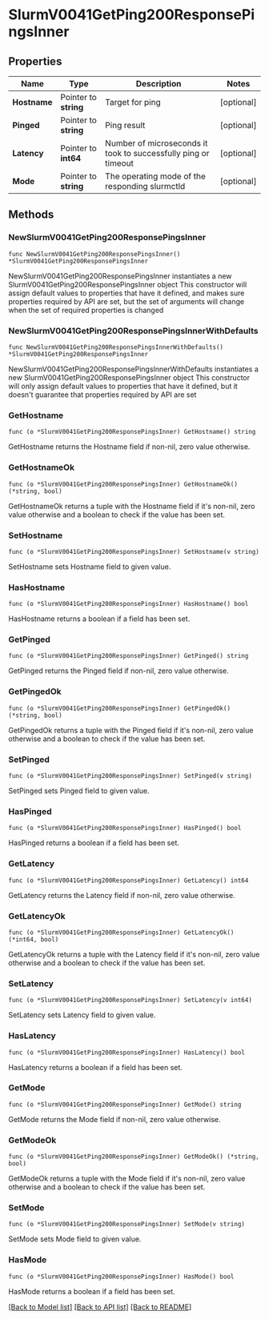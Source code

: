 # SlurmV0041GetPing200ResponsePingsInner

## Properties

Name | Type | Description | Notes
------------ | ------------- | ------------- | -------------
**Hostname** | Pointer to **string** | Target for ping | [optional] 
**Pinged** | Pointer to **string** | Ping result | [optional] 
**Latency** | Pointer to **int64** | Number of microseconds it took to successfully ping or timeout | [optional] 
**Mode** | Pointer to **string** | The operating mode of the responding slurmctld | [optional] 

## Methods

### NewSlurmV0041GetPing200ResponsePingsInner

`func NewSlurmV0041GetPing200ResponsePingsInner() *SlurmV0041GetPing200ResponsePingsInner`

NewSlurmV0041GetPing200ResponsePingsInner instantiates a new SlurmV0041GetPing200ResponsePingsInner object
This constructor will assign default values to properties that have it defined,
and makes sure properties required by API are set, but the set of arguments
will change when the set of required properties is changed

### NewSlurmV0041GetPing200ResponsePingsInnerWithDefaults

`func NewSlurmV0041GetPing200ResponsePingsInnerWithDefaults() *SlurmV0041GetPing200ResponsePingsInner`

NewSlurmV0041GetPing200ResponsePingsInnerWithDefaults instantiates a new SlurmV0041GetPing200ResponsePingsInner object
This constructor will only assign default values to properties that have it defined,
but it doesn't guarantee that properties required by API are set

### GetHostname

`func (o *SlurmV0041GetPing200ResponsePingsInner) GetHostname() string`

GetHostname returns the Hostname field if non-nil, zero value otherwise.

### GetHostnameOk

`func (o *SlurmV0041GetPing200ResponsePingsInner) GetHostnameOk() (*string, bool)`

GetHostnameOk returns a tuple with the Hostname field if it's non-nil, zero value otherwise
and a boolean to check if the value has been set.

### SetHostname

`func (o *SlurmV0041GetPing200ResponsePingsInner) SetHostname(v string)`

SetHostname sets Hostname field to given value.

### HasHostname

`func (o *SlurmV0041GetPing200ResponsePingsInner) HasHostname() bool`

HasHostname returns a boolean if a field has been set.

### GetPinged

`func (o *SlurmV0041GetPing200ResponsePingsInner) GetPinged() string`

GetPinged returns the Pinged field if non-nil, zero value otherwise.

### GetPingedOk

`func (o *SlurmV0041GetPing200ResponsePingsInner) GetPingedOk() (*string, bool)`

GetPingedOk returns a tuple with the Pinged field if it's non-nil, zero value otherwise
and a boolean to check if the value has been set.

### SetPinged

`func (o *SlurmV0041GetPing200ResponsePingsInner) SetPinged(v string)`

SetPinged sets Pinged field to given value.

### HasPinged

`func (o *SlurmV0041GetPing200ResponsePingsInner) HasPinged() bool`

HasPinged returns a boolean if a field has been set.

### GetLatency

`func (o *SlurmV0041GetPing200ResponsePingsInner) GetLatency() int64`

GetLatency returns the Latency field if non-nil, zero value otherwise.

### GetLatencyOk

`func (o *SlurmV0041GetPing200ResponsePingsInner) GetLatencyOk() (*int64, bool)`

GetLatencyOk returns a tuple with the Latency field if it's non-nil, zero value otherwise
and a boolean to check if the value has been set.

### SetLatency

`func (o *SlurmV0041GetPing200ResponsePingsInner) SetLatency(v int64)`

SetLatency sets Latency field to given value.

### HasLatency

`func (o *SlurmV0041GetPing200ResponsePingsInner) HasLatency() bool`

HasLatency returns a boolean if a field has been set.

### GetMode

`func (o *SlurmV0041GetPing200ResponsePingsInner) GetMode() string`

GetMode returns the Mode field if non-nil, zero value otherwise.

### GetModeOk

`func (o *SlurmV0041GetPing200ResponsePingsInner) GetModeOk() (*string, bool)`

GetModeOk returns a tuple with the Mode field if it's non-nil, zero value otherwise
and a boolean to check if the value has been set.

### SetMode

`func (o *SlurmV0041GetPing200ResponsePingsInner) SetMode(v string)`

SetMode sets Mode field to given value.

### HasMode

`func (o *SlurmV0041GetPing200ResponsePingsInner) HasMode() bool`

HasMode returns a boolean if a field has been set.


[[Back to Model list]](../README.md#documentation-for-models) [[Back to API list]](../README.md#documentation-for-api-endpoints) [[Back to README]](../README.md)



